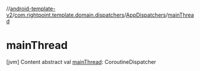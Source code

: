 //[android-template-v2](../../index.md)/[com.rightpoint.template.domain.dispatchers](../index.md)/[AppDispatchers](index.md)/[mainThread](main-thread.md)



# mainThread
[jvm]
Content
abstract val [mainThread](main-thread.md): CoroutineDispatcher
